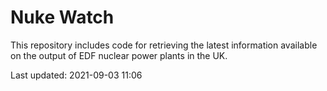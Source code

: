 # Nuke Watch

This repository includes code for retrieving the latest information available on the output of EDF nuclear power plants in the UK.

Last updated: 2021-09-03 11:06